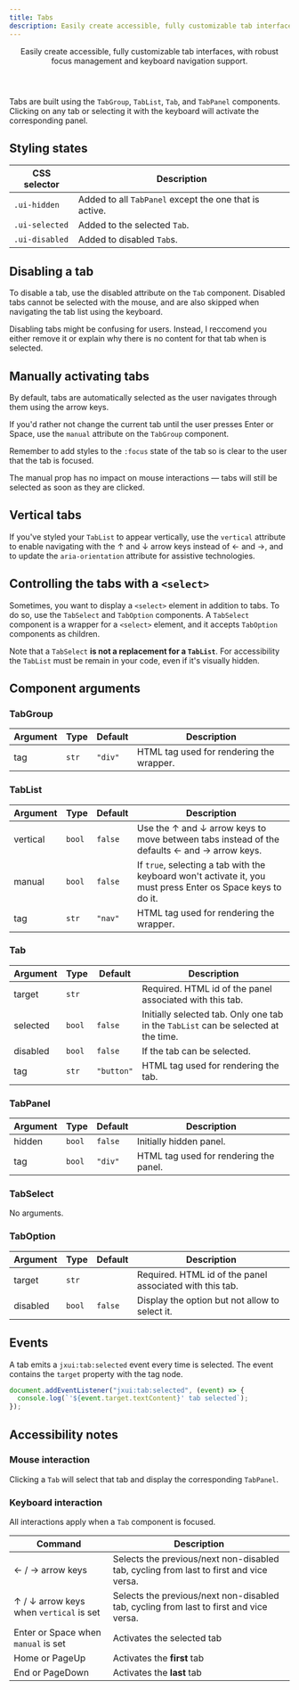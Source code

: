 ```yaml
---
title: Tabs
description: Easily create accessible, fully customizable tab interfaces, with robust focus management and keyboard navigation support.
---
```


<Header title="Tabs" section="UI components">
  Easily create accessible, fully customizable tab interfaces, with robust focus management and keyboard navigation support.
</Header>

<ExampleTabs
  prefix="demo"
  :panels="{
    'Result': 'ui.Tabs.DemoResult',
    'HTML': 'ui.Tabs.DemoHTML',
    'CSS': 'ui.Tabs.DemoCSS',
  }"
/>

Tabs are built using the `TabGroup`, `TabList`, `Tab`, and `TabPanel` components. Clicking on any tab or selecting it with the keyboard will activate the corresponding panel.


## Styling states

| CSS selector     | Description
| ---------------  | --------------
| `.ui-hidden`     | Added to all `TabPanel` except the one that is active.
| `.ui-selected`   | Added to the selected `Tab`.
| `.ui-disabled`   | Added to disabled `Tab`s.


## Disabling a tab

To disable a tab, use the disabled attribute on the `Tab` component. Disabled tabs cannot be selected with the mouse, and are also skipped when navigating the tab list using the keyboard.

<Callout type="warning">
Disabling tabs might be confusing for users. Instead, I reccomend you either remove it or explain why there is no content for that tab when is selected.
</Callout>


## Manually activating tabs

By default, tabs are automatically selected as the user navigates through them using the arrow keys.

If you'd rather not change the current tab until the user presses <Key>Enter</Key> or <Key>Space</Key>, use the `manual` attribute on the `TabGroup` component.

Remember to add styles to the `:focus` state of the tab so is clear to the user that the tab is focused.

<ExampleTabs
  prefix="manual"
  :panels="{
    'HTML': 'ui.Tabs.ManualHTML',
    'Result': 'ui.Tabs.ManualResult',
  }"
/>

The manual prop has no impact on mouse interactions — tabs will still be selected as soon as they are clicked.


## Vertical tabs

If you've styled your `TabList` to appear vertically, use the `vertical` attribute to enable navigating with the <Key title="arrow up">↑</Key> and <Key title="arrow down">↓</Key> arrow keys instead of <Key title="arrow left">←</Key> and <Key title="arrow right">→</Key>, and to update the `aria-orientation` attribute for assistive technologies.

<ExampleTabs
  prefix="vertical"
  :panels="{
    'HTML': 'ui.Tabs.VerticalHTML',
    'Result': 'ui.Tabs.VerticalResult',
  }"
/>


## Controlling the tabs with a `<select>`

Sometimes, you want to display a `<select>` element in addition to tabs. To do so, use the `TabSelect` and `TabOption` components.
A `TabSelect` component is a wrapper for a `<select>` element, and it accepts `TabOption` components as children.

Note that a `TabSelect` **is not a replacement for a `TabList`**. For accessibility the `TabList` must be remain in your code, even if it's visually hidden.

<ExampleTabs
  prefix="select"
  :panels="{
    'HTML': 'ui.Tabs.SelectHTML',
    'Result': 'ui.Tabs.SelectResult',
  }"
/>


## Component arguments

### TabGroup

| Argument    | Type     | Default    | Description
| ----------- | -------- | ---------- | --------------
| tag         | `str`    | `"div"`    | HTML tag used for rendering the wrapper.

### TabList

| Argument    | Type     | Default    | Description
| ----------- | -------- | ---------- | --------------
| vertical    | `bool`   | `false`    | Use the <Key title="arrow up">↑</Key> and <Key title="arrow down">↓</Key> arrow keys to move between tabs instead of the defaults <Key title="arrow left">←</Key> and <Key title="arrow right">→</Key> arrow keys.
| manual      | `bool`   | `false`    | If `true`, selecting a tab with the keyboard won't activate it, you must press <Key>Enter</Key> os <Key>Space</Key> keys to do it.
| tag         | `str`    | `"nav"`    | HTML tag used for rendering the wrapper.


### Tab

| Argument    | Type     | Default    | Description
| ----------- | -------- | ---------- | --------------
| target      | `str`    |            | Required. HTML id of the panel associated with this tab.
| selected    | `bool`   | `false`    | Initially selected tab. Only one tab in the `TabList` can be selected at the time.
| disabled    | `bool`   | `false`    | If the tab can be selected.
| tag         | `str`    | `"button"` | HTML tag used for rendering the tab.

### TabPanel

| Argument    | Type     | Default    | Description
| ----------- | -------- | ---------- | --------------
| hidden      | `bool`   | `false`    | Initially hidden panel.
| tag         | `bool`   | `"div"`    | HTML tag used for rendering the panel.


### TabSelect

No arguments.


### TabOption

| Argument    | Type     | Default    | Description
| ----------- | -------- | ---------- | --------------
| target      | `str`    |            | Required. HTML id of the panel associated with this tab.
| disabled    | `bool`   | `false`    | Display the option but not allow to select it.


## Events

A tab emits a `jxui:tab:selected` event every time is selected. The event contains the `target` property with the tag node.

```js
document.addEventListener("jxui:tab:selected", (event) => {
  console.log(`'${event.target.textContent}' tab selected`);
});
```


## Accessibility notes

### Mouse interaction

Clicking a `Tab` will select that tab and display the corresponding `TabPanel`.

### Keyboard interaction

All interactions apply when a `Tab` component is focused.

| Command                                                                                           | Description
| -------------------------------------------------------------------------------------             | -----------
| <Key title="arrow left">←</Key> / <Key title="arrow right">→</Key> arrow keys                     | Selects the previous/next non-disabled tab, cycling from last to first and vice versa.
| <Key title="arrow up">↑</Key> / <Key title="arrow down">↓</Key> arrow keys when `vertical` is set | Selects the previous/next non-disabled tab, cycling from last to first and vice versa.
| <Key>Enter</Key> or <Key>Space</Key> when `manual` is set                                         | Activates the selected tab
| <Key>Home</Key> or <Key>PageUp</Key>                                                              | Activates the **first** tab
| <Key>End</Key> or <Key>PageDown</Key>                                                             | Activates the **last** tab
